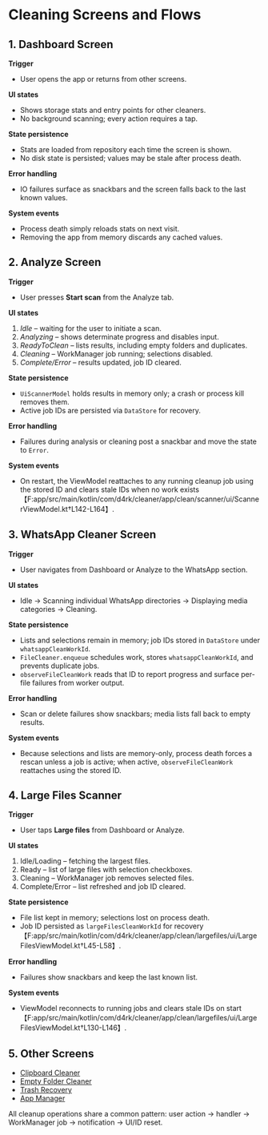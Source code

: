 # Cleaning Screens and Flows

## 1. Dashboard Screen
**Trigger**
- User opens the app or returns from other screens.

**UI states**
- Shows storage stats and entry points for other cleaners.
- No background scanning; every action requires a tap.

**State persistence**
- Stats are loaded from repository each time the screen is shown.
- No disk state is persisted; values may be stale after process death.

**Error handling**
- IO failures surface as snackbars and the screen falls back to the last known values.

**System events**
- Process death simply reloads stats on next visit.
- Removing the app from memory discards any cached values.

## 2. Analyze Screen
**Trigger**
- User presses **Start scan** from the Analyze tab.

**UI states**
1. *Idle* – waiting for the user to initiate a scan.
2. *Analyzing* – shows determinate progress and disables input.
3. *ReadyToClean* – lists results, including empty folders and duplicates.
4. *Cleaning* – WorkManager job running; selections disabled.
5. *Complete/Error* – results updated, job ID cleared.

**State persistence**
- `UiScannerModel` holds results in memory only; a crash or process kill removes them.
- Active job IDs are persisted via `DataStore` for recovery.

**Error handling**
- Failures during analysis or cleaning post a snackbar and move the state to `Error`.

**System events**
- On restart, the ViewModel reattaches to any running cleanup job using the stored ID and clears stale IDs when no work exists【F:app/src/main/kotlin/com/d4rk/cleaner/app/clean/scanner/ui/ScannerViewModel.kt†L142-L164】.

## 3. WhatsApp Cleaner Screen
**Trigger**
- User navigates from Dashboard or Analyze to the WhatsApp section.

**UI states**
- Idle → Scanning individual WhatsApp directories → Displaying media categories → Cleaning.

**State persistence**
 - Lists and selections remain in memory; job IDs stored in `DataStore` under `whatsappCleanWorkId`.
 - `FileCleaner.enqueue` schedules work, stores `whatsappCleanWorkId`, and prevents duplicate jobs.
 - `observeFileCleanWork` reads that ID to report progress and surface per-file failures from worker output.

**Error handling**
- Scan or delete failures show snackbars; media lists fall back to empty results.

**System events**
 - Because selections and lists are memory-only, process death forces a rescan unless a job is active; when active, `observeFileCleanWork` reattaches using the stored ID.

## 4. Large Files Scanner
**Trigger**
- User taps **Large files** from Dashboard or Analyze.

**UI states**
1. Idle/Loading – fetching the largest files.
2. Ready – list of large files with selection checkboxes.
3. Cleaning – WorkManager job removes selected files.
4. Complete/Error – list refreshed and job ID cleared.

**State persistence**
- File list kept in memory; selections lost on process death.
- Job ID persisted as `largeFilesCleanWorkId` for recovery【F:app/src/main/kotlin/com/d4rk/cleaner/app/clean/largefiles/ui/LargeFilesViewModel.kt†L45-L58】.

**Error handling**
- Failures show snackbars and keep the last known list.

**System events**
- ViewModel reconnects to running jobs and clears stale IDs on start【F:app/src/main/kotlin/com/d4rk/cleaner/app/clean/largefiles/ui/LargeFilesViewModel.kt†L130-L146】.

## 5. Other Screens
- [Clipboard Cleaner](clipboard_cleaner.md)
- [Empty Folder Cleaner](empty_folder_cleaner.md)
- [Trash Recovery](trash_recovery.md)
- [App Manager](app_manager.md)

All cleanup operations share a common pattern: user action → handler → WorkManager job → notification → UI/ID reset.
